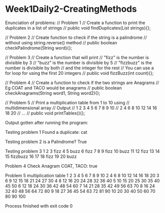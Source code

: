 # Week1Daily2-CreatingMethods

Enunciation of problems:
//    Problem 1
//    Create a function to print the duplicates in a list of strings
//    public void findDuplicates(List<String> strings){};


//    Problem 2
//    Create function to check if the string is a palindrome
//    without using string.reverse() method
//    public boolean checkPalindrome(String word){};

//    Problem 3
//    Create a function that will print
//      "fizz" is the number is divisible by 3
//      "buzz" is the number is divisible by 5
//      "fizzbuzz" is the number is divisible by both
//      and the integer for the rest
//     You can use a for loop for using the first 20 integers
//    public void fizzBuzz(int count){};


//    Problem 4
//    Create a function to check if the two strings are Anagrams
//    Eg COAT and TACO would be anagrams
//    public boolean checkAnagrams(String word1, String word2){};

//    Problem 5
//    Print a multiplication table from 1 to 10 using
//    multidimensional array
//    Output
//    1 2 3 4 5 6 7 8 9 10
//    2 4 6 8 10 12 14 16 18 20
//    ...
//    public void printTables(){};

Output gotten after running the program:

Testing problem 1
Found a duplicate: cat

Testing problem 2
is a Palindrome? True

Testing problem 3
1
2
3 fizz
4
5 buzz
6 fizz
7
8
9 fizz
10 buzz
11
12 fizz
13
14
15 fizzbuzz
16
17
18 fizz
19
20 buzz

Problem 4 Check Anagram COAT, TACO: true

Problem 5 multiplication table 
1 2 3 4 5 6 7 8 9 10 
2 4 6 8 10 12 14 16 18 20 
3 6 9 12 15 18 21 24 27 30 
4 8 12 16 20 24 28 32 36 40 
5 10 15 20 25 30 35 40 45 50 
6 12 18 24 30 36 42 48 54 60 
7 14 21 28 35 42 49 56 63 70 
8 16 24 32 40 48 56 64 72 80 
9 18 27 36 45 54 63 72 81 90 
10 20 30 40 50 60 70 80 90 100 

Process finished with exit code 0
